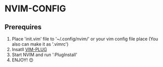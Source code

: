 # NVIM-CONFIG
## Prerequires
1. Place 'init.vim' file to '~/.config/nvim/' or your vim config file place (You also can make it as '.vimrc')
2. Insatll [VIM-PLUG](https://github.com/junegunn/vim-plug)
3. Start NVIM and run ':PlugInstall'
4. ENJOY! 😊
